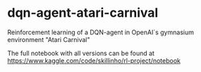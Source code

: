 # dqn-agent-atari-carnival
Reinforcement learning of a DQN-agent in OpenAI´s gymnasium environment "Atari Carnival"


The full notebook with all versions can be found at https://www.kaggle.com/code/skillinho/rl-project/notebook